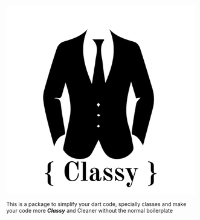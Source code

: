 <div>
    <img src="./assets/{ Classy }.png"/>
</div>

This is a package to simplify your dart code, specially classes and make your code more **_Classy_** and Cleaner without the normal boilerplate